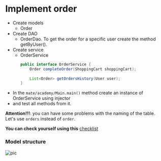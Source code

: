 # Implement order

- Create models
    - Order
- Create DAO
    - OrderDao. To get the order for a specific user create the method getByUser().
- Create service  
    - OrderService
        ```java
        public interface OrderService {
            Order completeOrder(ShoppingCart shoppingCart);
            
            List<Order> getOrdersHistory(User user);
        }
        ``` 
- In the `mate/academy/Main.main()` method create an instance of OrderService using injector 
- and test all methods from it.   

__Attention!!!__: you can have some problems with the naming of the table. Let's use `orders` 
instead of `order`.

__You can check yourself using this__ [checklist](./checklist.md)

### Model structure 
![pic](Hibernate_Cinema_Uml.png)
